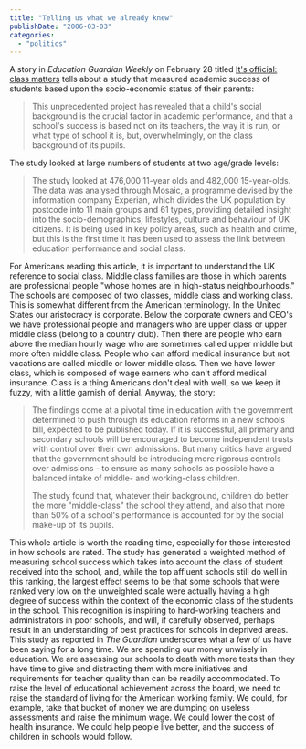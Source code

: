 ```yaml
---
title: "Telling us what we already knew"
publishDate: "2006-03-03"
categories: 
  - "politics"
---
```


A story in _Education Guardian Weekly_ on February 28 titled [It's official: class matters](http://education.guardian.co.uk/egweekly/story/0,,1718920,00.html) tells about a study that measured academic success of students based upon the socio-economic status of their parents:

> This unprecedented project has revealed that a child's social background is the crucial factor in academic performance, and that a school's success is based not on its teachers, the way it is run, or what type of school it is, but, overwhelmingly, on the class background of its pupils.

The study looked at large numbers of students at two age/grade levels:

> The study looked at 476,000 11-year olds and 482,000 15-year-olds. The data was analysed through Mosaic, a programme devised by the information company Experian, which divides the UK population by postcode into 11 main groups and 61 types, providing detailed insight into the socio-demographics, lifestyles, culture and behaviour of UK citizens. It is being used in key policy areas, such as health and crime, but this is the first time it has been used to assess the link between education performance and social class.

For Americans reading this article, it is important to understand the UK reference to social class. Middle class families are those in which parents are professional people "whose homes are in high-status neighbourhoods." The schools are composed of two classes, middle class and working class. This is somewhat different from the American terminology. In the United States our aristocracy is corporate. Below the corporate owners and CEO's we have professional people and managers who are upper class or upper middle class (belong to a country club). Then there are people who earn above the median hourly wage who are sometimes called upper middle but more often middle class. People who can afford medical insurance but not vacations are called middle or lower middle class. Then we have lower class, which is composed of wage earners who can't afford medical insurance. Class is a thing Americans don't deal with well, so we keep it fuzzy, with a little garnish of denial. Anyway, the story:

> The findings come at a pivotal time in education with the government determined to push through its education reforms in a new schools bill, expected to be published today. If it is successful, all primary and secondary schools will be encouraged to become independent trusts with control over their own admissions. But many critics have argued that the government should be introducing more rigorous controls over admissions - to ensure as many schools as possible have a balanced intake of middle- and working-class children.
> 
> The study found that, whatever their background, children do better the more "middle-class" the school they attend, and also that more than 50% of a school's performance is accounted for by the social make-up of its pupils.

This whole article is worth the reading time, especially for those interested in how schools are rated. The study has generated a weighted method of measuring school success which takes into account the class of student received into the school, and, while the top affluent schools still do well in this ranking, the largest effect seems to be that some schools that were ranked very low on the unweighted scale were actually having a high degree of success within the context of the economic class of the students in the school. This recognition is inspiring to hard-working teachers and administrators in poor schools, and will, if carefully observed, perhaps result in an understanding of best practices for schools in deprived areas. This study as reported in _The Guardian_ underscores what a few of us have been saying for a long time. We are spending our money unwisely in education. We are assessing our schools to death with more tests than they have time to give and distracting them with more initiatives and requirements for teacher quality than can be readily accommodated. To raise the level of educational achievement across the board, we need to raise the standard of living for the American working family. We could, for example, take that bucket of money we are dumping on useless assessments and raise the minimum wage. We could lower the cost of health insurance. We could help people live better, and the success of children in schools would follow.
